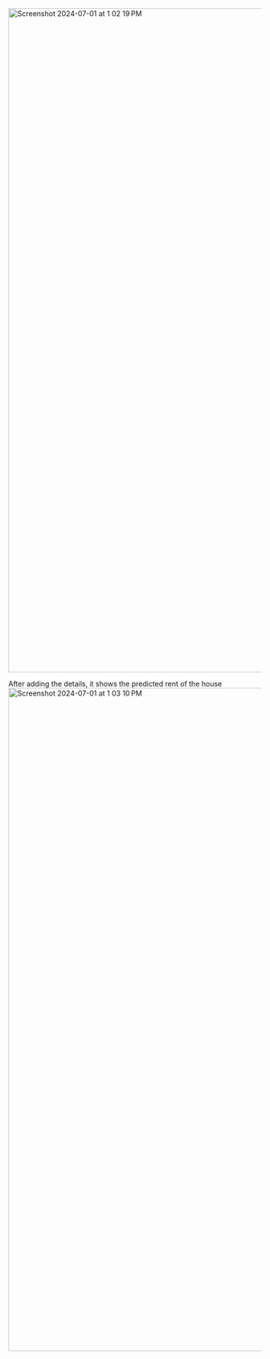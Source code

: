 <img width="1323" alt="Screenshot 2024-07-01 at 1 02 19 PM" src="https://github.com/Priyanshu-Prajapati/HouseRentPredictor/assets/126185011/c35180f2-a879-4afd-8127-d125d695e263">

After adding the details, it shows the predicted rent of the house 
<img width="1321" alt="Screenshot 2024-07-01 at 1 03 10 PM" src="https://github.com/Priyanshu-Prajapati/HouseRentPredictor/assets/126185011/f2185077-ab92-4b54-88e3-517743015620">
